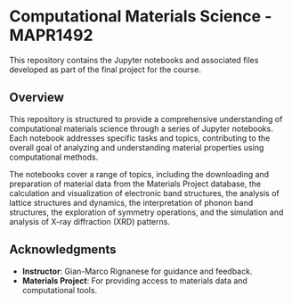 # Computational Materials Science - MAPR1492

This repository contains the Jupyter notebooks and associated files developed as part of the final project for the course.
## Overview

This repository is structured to provide a comprehensive understanding of computational materials science through a series of Jupyter notebooks. Each notebook addresses specific tasks and topics, contributing to the overall goal of analyzing and understanding material properties using computational methods.

The notebooks cover a range of topics, including the downloading and preparation of material data from the Materials Project database, the calculation and visualization of electronic band structures, the analysis of lattice structures and dynamics, the interpretation of phonon band structures, the exploration of symmetry operations, and the simulation and analysis of X-ray diffraction (XRD) patterns.

## Acknowledgments

- **Instructor**: Gian-Marco Rignanese for guidance and feedback.
- **Materials Project**: For providing access to materials data and computational tools.
